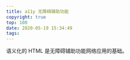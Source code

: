 ```yaml
---
title: a11y 无障碍辅助功能
copyright: true
top: 100
date: 2020-05-19 15:34:49
tags:
---  
```


语义化的 HTML 是无障碍辅助功能网络应用的基础。
